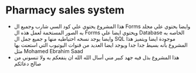 # Pharmacy sales system
- هذا المشروع يحتوي علي كود السي شارب وجميع ال Forms وايضا يحتوي علي مجلد به الصور المستخمة لعمل هذه ال Forms ويحتوي ايضا علي Database الخاصه به وايضا يوجد نسخه احتياطيه منها و جميع جمل ال SQL موجودة ايضا ويتميز هذا المشروع بأنه بسيط جدا جدا ويوجد ايضا العديد من قنوات اليوتيوب التي استعنت بها مثل Mohamed Ebrahim Saad
- هذا المشروع بذل فيه جهد كبير مني أسال الله الله ان ينفعكم به ولا تنسوني من صالح دعائكم 

